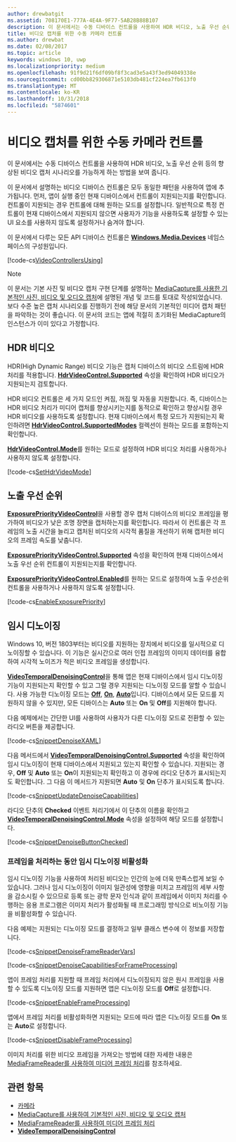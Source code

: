 ```yaml
---
author: drewbatgit
ms.assetid: 708170E1-777A-4E4A-9F77-5AB28B88B107
description: 이 문서에서는 수동 디바이스 컨트롤을 사용하여 HDR 비디오, 노출 우선 순위 등의 향상된 비디오 캡처 시나리오를 가능하게 하는 방법을 보여 줍니다.
title: 비디오 캡처를 위한 수동 카메라 컨트롤
ms.author: drewbat
ms.date: 02/08/2017
ms.topic: article
keywords: windows 10, uwp
ms.localizationpriority: medium
ms.openlocfilehash: 91f9d21f6df09bf8f3cad3e5a43f3ed94049338e
ms.sourcegitcommit: cd00bb829306871e5103db481cf224ea7fb613f0
ms.translationtype: MT
ms.contentlocale: ko-KR
ms.lasthandoff: 10/31/2018
ms.locfileid: "5874601"
---
```

# <a name="manual-camera-controls-for-video-capture"></a>비디오 캡처를 위한 수동 카메라 컨트롤



이 문서에서는 수동 디바이스 컨트롤을 사용하여 HDR 비디오, 노출 우선 순위 등의 향상된 비디오 캡처 시나리오를 가능하게 하는 방법을 보여 줍니다.

이 문서에서 설명하는 비디오 디바이스 컨트롤은 모두 동일한 패턴을 사용하여 앱에 추가됩니다. 먼저, 앱이 실행 중인 현재 디바이스에서 컨트롤이 지원되는지를 확인합니다. 컨트롤이 지원되는 경우 컨트롤에 대해 원하는 모드를 설정합니다. 일반적으로 특정 컨트롤이 현재 디바이스에서 지원되지 않으면 사용자가 기능을 사용하도록 설정할 수 있는 UI 요소를 사용하지 않도록 설정하거나 숨겨야 합니다.

이 문서에서 다루는 모든 API 디바이스 컨트롤은 [**Windows.Media.Devices**](https://msdn.microsoft.com/library/windows/apps/br206902) 네임스페이스의 구성원입니다.

[!code-cs[VideoControllersUsing](./code/BasicMediaCaptureWin10/cs/MainPage.xaml.cs#SnippetVideoControllersUsing)]

> [!NOTE] 
> 이 문서는 기본 사진 및 비디오 캡처 구현 단계를 설명하는 [MediaCapture를 사용한 기본적인 사진, 비디오 및 오디오 캡처](basic-photo-video-and-audio-capture-with-MediaCapture.md)에 설명된 개념 및 코드를 토대로 작성되었습니다. 보다 수준 높은 캡처 시나리오를 진행하기 전에 해당 문서의 기본적인 미디어 캡처 패턴을 파악하는 것이 좋습니다. 이 문서의 코드는 앱에 적절히 초기화된 MediaCapture의 인스턴스가 이미 있다고 가정합니다.

## <a name="hdr-video"></a>HDR 비디오

HDR(High Dynamic Range) 비디오 기능은 캡처 디바이스의 비디오 스트림에 HDR 처리를 적용합니다. [**HdrVideoControl.Supported**](https://msdn.microsoft.com/library/windows/apps/dn926682) 속성을 확인하여 HDR 비디오가 지원되는지 검토합니다.

HDR 비디오 컨트롤은 세 가지 모드인 켜짐, 꺼짐 및 자동을 지원합니다. 즉, 디바이스는 HDR 비디오 처리가 미디어 캡처를 향상시키는지를 동적으로 확인하고 향상시킬 경우 HDR 비디오를 사용하도록 설정합니다. 현재 디바이스에서 특정 모드가 지원되는지 확인하려면 [**HdrVideoControl.SupportedModes**](https://msdn.microsoft.com/library/windows/apps/dn926683) 컬렉션이 원하는 모드를 포함하는지 확인합니다.

[**HdrVideoControl.Mode**](https://msdn.microsoft.com/library/windows/apps/dn926681)를 원하는 모드로 설정하여 HDR 비디오 처리를 사용하거나 사용하지 않도록 설정합니다.

[!code-cs[SetHdrVideoMode](./code/BasicMediaCaptureWin10/cs/MainPage.xaml.cs#SnippetSetHdrVideoMode)]

## <a name="exposure-priority"></a>노출 우선 순위

[**ExposurePriorityVideoControl**](https://msdn.microsoft.com/library/windows/apps/dn926644)을 사용할 경우 캡처 디바이스의 비디오 프레임을 평가하여 비디오가 낮은 조명 장면을 캡처하는지를 확인합니다. 따라서 이 컨트롤은 각 프레임의 노출 시간을 늘리고 캡처된 비디오의 시각적 품질을 개선하기 위해 캡처한 비디오의 프레임 속도를 낮춥니다.

[**ExposurePriorityVideoControl.Supported**](https://msdn.microsoft.com/library/windows/apps/dn926647) 속성을 확인하여 현재 디바이스에서 노출 우선 순위 컨트롤이 지원되는지를 확인합니다.

[**ExposurePriorityVideoControl.Enabled**](https://msdn.microsoft.com/library/windows/apps/dn926646)를 원하는 모드로 설정하여 노출 우선순위 컨트롤을 사용하거나 사용하지 않도록 설정합니다.

[!code-cs[EnableExposurePriority](./code/BasicMediaCaptureWin10/cs/MainPage.xaml.cs#SnippetEnableExposurePriority)]

## <a name="temporal-denoising"></a>임시 디노이징
Windows 10, 버전 1803부터는 비디오를 지원하는 장치에서 비디오를 일시적으로 디노이징할 수 있습니다. 이 기능은 실시간으로 여러 인접 프레임의 이미지 데이터를 융합하여 시각적 노이즈가 적은 비디오 프레임을 생성합니다.

[**VideoTemporalDenoisingControl**](https://docs.microsoft.com/uwp/api/windows.media.devices.videotemporaldenoisingcontrol)을 통해  앱은 현재 디바이스에서 임시 디노이징 기능이 지원되는지 확인할 수 있고 그럴 경우 지원되는 디노이징 모드를 알할 수 있습니다. 사용 가능한 디노이징 모드는 [**Off**](https://docs.microsoft.com/uwp/api/windows.media.devices.videotemporaldenoisingmode), [**On**](https://docs.microsoft.com/uwp/api/windows.media.devices.videotemporaldenoisingmode), [**Auto**](https://docs.microsoft.com/uwp/api/windows.media.devices.videotemporaldenoisingmode)입니다. 디바이스에서 모든 모드를 지원하지 않을 수 있지만, 모든 디바이스는 **Auto** 또는 **On** 및 **Off**를 지원해야 합니다.

다음 예제에서는 간단한 UI를 사용하여 사용자가 다른 디노이징 모드로 전환할 수 있는 라디오 버튼을 제공합니다.

[!code-cs[SnippetDenoiseXAML](./code/BasicMediaCaptureWin10/cs/MainPage.xaml#SnippetDenoiseXAML)]

다음 메서드에서 [**VideoTemporalDenoisingControl.Supported**](https://docs.microsoft.com/uwp/api/windows.media.devices.videotemporaldenoisingcontrol.supported) 속성을 확인하여 임시 디노이징이 현재 디바이스에서 지원되고 있는지 확인할 수 있습니다. 지원되는 경우, **Off** 및 **Auto** 또는 **On**이 지원되는지 확인하고 이 경우에 라디오 단추가 표시되는지도 확인합니다. 그 다음 이 메서드가 지원되면 **Auto** 및 **On** 단추가 표시되도록 합니다.

[!code-cs[SnippetUpdateDenoiseCapabilities](./code/BasicMediaCaptureWin10/cs/MainPage.ManualControls.xaml.cs#SnippetUpdateDenoiseCapabilities)]

라디오 단추의 **Checked** 이벤트 처리기에서 이 단추의 이름을 확인하고 [**VideoTemporalDenoisingControl.Mode**](https://docs.microsoft.com/uwp/api/windows.media.devices.videotemporaldenoisingcontrol.mode) 속성을 설정하여 해당 모드를 설정합니다.

[!code-cs[SnippetDenoiseButtonChecked](./code/BasicMediaCaptureWin10/cs/MainPage.ManualControls.xaml.cs#SnippetDenoiseButtonChecked)]

### <a name="disabling-temporal-denoising-while-processing-frames"></a>프레임을 처리하는 동안 임시 디노이징 비활성화
임시 디노이징 기능을 사용하여 처리된 비디오는 인간의 눈에 더욱 만족스럽게 보일 수 있습니다. 그러나 임시 디노이징이 이미지 일관성에 영향을 미치고 프레임의 세부 사항을 감소시킬 수 있으므로 등록 또는 광학 문자 인식과 같이 프레임에서 이미지 처리를 수행하는 응용 프로그램은 이미지 처리가 활성화될 때 프로그래밍 방식으로 비노이징 기능을 비활성화할 수 있습니다.

다음 예제는 지원되는 디노이징 모드를 결정하고 일부 클래스 변수에 이 정보를 저장합니다.

[!code-cs[SnippetDenoiseFrameReaderVars](./code/BasicMediaCaptureWin10/cs/MainPage.ManualControls.xaml.cs#SnippetDenoiseFrameReaderVars)]

[!code-cs[SnippetDenoiseCapabilitiesForFrameProcessing](./code/BasicMediaCaptureWin10/cs/MainPage.ManualControls.xaml.cs#SnippetDenoiseCapabilitiesForFrameProcessing)]

앱이 프레임 처리를 지원할 때 프레임 처리에서 디노이징되지 않은 원시 프레임을 사용할 수 있도록 디노이징 모드를 지원하면 앱은 디노이징 모드를 **Off**로 설정합니다.

[!code-cs[SnippetEnableFrameProcessing](./code/BasicMediaCaptureWin10/cs/MainPage.ManualControls.xaml.cs#SnippetEnableFrameProcessing)]

앱에서 프레임 처리를 비활성화하면 지원되는 모드에 따라 앱은 디노이징 모드를 **On** 또는 **Auto**로 설정합니다.

[!code-cs[SnippetDisableFrameProcessing](./code/BasicMediaCaptureWin10/cs/MainPage.ManualControls.xaml.cs#SnippetDisableFrameProcessing)]

이미지 처리를 위한 비디오 프레임을 가져오는 방법에 대한 자세한 내용은 [MediaFrameReader를 사용하여 미디어 프레임 처리](process-media-frames-with-mediaframereader.md)를 참조하세요.

## <a name="related-topics"></a>관련 항목

* [카메라](camera.md)
* [MediaCapture를 사용하여 기본적인 사진, 비디오 및 오디오 캡처](basic-photo-video-and-audio-capture-with-MediaCapture.md)
* [MediaFrameReader를 사용하여 미디어 프레임 처리](process-media-frames-with-mediaframereader.md)
*  [**VideoTemporalDenoisingControl**](https://docs.microsoft.com/uwp/api/windows.media.devices.videotemporaldenoisingcontrol)
 




